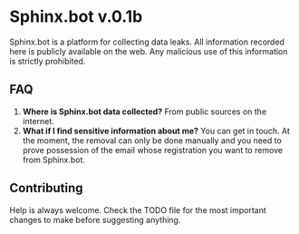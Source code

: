 # Sphinx.bot v.0.1b

Sphinx.bot is a platform for collecting data leaks. All information recorded here is publicly available on the web. Any malicious use of this information is strictly prohibited.

## FAQ
  1. **Where is Sphinx.bot data collected?** From public sources on the internet.
  2. **What if I find sensitive information about me?** You can get in touch. At the moment, the removal can only be done manually and you need to prove possession of the email whose registration you want to remove from Sphinx.bot.
  
  
## Contributing

Help is always welcome. Check the TODO file for the most important changes to make before suggesting anything.
